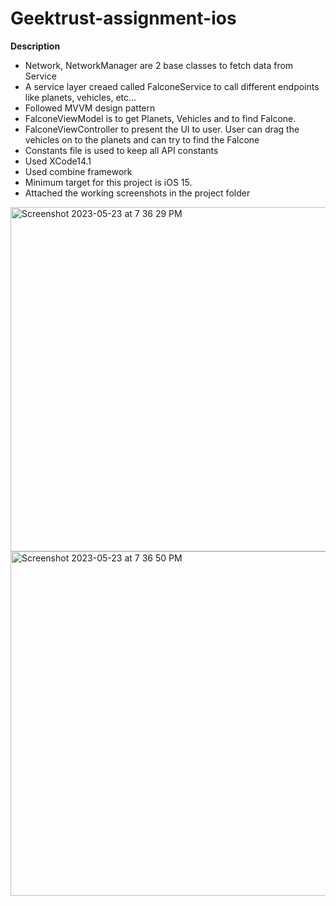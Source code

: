 # Geektrust-assignment-ios

**Description**
- Network, NetworkManager are 2 base classes to fetch data from Service
- A service layer creaed called FalconeService to call different endpoints like planets, vehicles, etc...
- Followed MVVM design pattern
- FalconeViewModel is to get Planets, Vehicles and to find Falcone.
- FalconeViewController to present the UI to user. User can drag the vehicles on to the planets and can try to find the Falcone
- Constants file is used to keep all API constants
- Used XCode14.1
- Used combine framework 
- Minimum target for this project is iOS 15.
- Attached the working screenshots in the project folder

<img width="551" alt="Screenshot 2023-05-23 at 7 36 29 PM" src="https://github.com/srinuboyina/FindFalcone/assets/3538556/99f90e28-5de3-4116-96d2-31b85c54cb29">
<img width="551" alt="Screenshot 2023-05-23 at 7 36 50 PM" src="https://github.com/srinuboyina/FindFalcone/assets/3538556/4d73bc74-6b3f-4510-be38-57a3ad808788">
